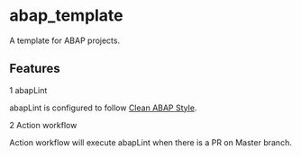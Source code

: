 # abap_template
A template for ABAP projects.

## Features
1 abapLint

abapLint is configured to follow [Clean ABAP Style](https://github.com/SAP/styleguides).

2 Action workflow

Action workflow will execute abapLint when there is a PR on Master branch.

